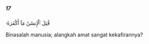 ##### 17

<span class="ayah">قُتِلَ ٱلْإِنسَٰنُ مَآ أَكْفَرَهُۥ</span>

<span class="ayah_translation">Binasalah manusia; alangkah amat sangat kekafirannya?</span>
